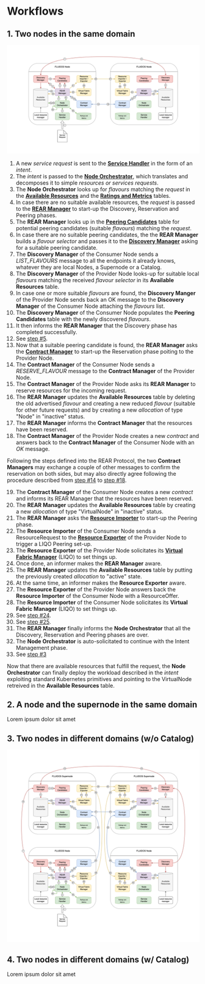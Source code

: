 # Workflows

## 1. Two nodes in the same domain

![Workflow 1](./workflow_1.png)

1. A new _service request_ is sent to the **[Service Handler](../Work%20Packages/WP4/Service-handler.md)** in the form of an _intent_.
2. The _intent_ is passed to the **[Node Orchestrator](../Work%20Packages/WP4/Node-orchestrator.md)**, which translates and decomposes it to simple _resources or services requests_.
3. The **Node Orchestrator** looks up for _flavours_ matching the _request_ in the **[Available Resources](../Work%20Packages/WP3/Available-resources.md)** and the **[Ratings and Metrics](../Work%20Packages/WP3/Ratings-and-metrics.md)** tables.
4. In case there are no suitable available resources, the _request_ is passed to the **[REAR Manager](../Work%20Packages/WP3/REAR-manager.md)** to start-up the Discovery, Reservation and Peering phases.
5. The **REAR Manager** looks up in the **[Peering Candidates](../Work%20Packages/WP3/Peering-candidates.md)** table for potential peering candidates (suitable _flavours_) matching the _request_.
6. In case there are no suitable peering candidates, the the **REAR Manager** builds a _flavour selector_ and passes it to the **[Discovery Manager](../Work%20Packages/WP3/Discovery-manager.md)** asking for a suitable peering candidate.
7. The **Discovery Manager** of the Consumer Node sends a _LIST_FLAVOURS_ message to all the endpoints it already knows, whatever they are local Nodes, a Supernode or a Catalog.
8. The **Discovery Manager** of the Provider Node looks-up for suitable local _flavours_ matching the received _flavour selector_ in its **Available Resources** table.
9. In case one or more suitable _flavours_ are found, the **Discovery Manger** of the Provider Node sends back an OK message to the **Discovery Manager** of the Consumer Node attaching the _flavours_ list.
10. The **Discovery Manager** of the Consumer Node populates the **Peering Candidates** table with the newly discovered _flavours_.
11. It then informs the **REAR Manager** that the Discovery phase has completed successfully.
12. See <u>step #5</u>.
13. Now that a suitable peering candidate is found, the **REAR Manager** asks the **[Contract Manager](../Work%20Packages/WP3/Contract-manager.md)** to start-up the Reservation phase poiting to the Provider Node.
14. The **Contract Manager** of the Consumer Node sends a _RESERVE_FLAVOUR_ message to the **Contract Manager** of the Provider Node.
15. The **Contract Manager** of the Provider Node asks its **REAR Manager** to reserve resources for the incoming request.
16. The **REAR Manager** updates the **Available Resources** table by deleting the old advertised _flavour_ and creating a new reduced _flavour_ (suitable for other future requests) and by creating a new _allocation_ of type "Node" in "inactive" status.
17. The **REAR Manager** informs the **Contract Manager** that the resources have been reserved.
18. The **Contract Manager** of the Provider Node creates a new _contract_ and answers back to the **Contract Manager** of the Consumer Node with an _OK_ message.

Following the steps defined into the REAR Protocol, the two **Contract Managers** may exchange a couple of other messages to confirm the reservation on both sides, but may also directly agree following the procedure described from <u>step #14</u> to <u>step #18</u>.

19. The **Contract Manager** of the Consumer Node creates a new _contract_ and informs its REAR Manager that the resources have been reserved.
20. The **REAR Manager** updates the **Available Resources** table by creating a new _allocation_ of type "VirtualNode" in "inactive" status.
21. The **REAR Manager** asks the **[Resource Importer](../Work%20Packages/WP3/Resource-importer.md)** to start-up the Peering phase.
22. The **Resource Importer** of the Consumer Node sends a ResourceRequest to the **[Resource Exporter](../Work%20Packages/WP3/Resource-exporter.md)** of the Provider Node to trigger a LIQO Peering set-up.
23. The **Resource Exporter** of the Provider Node solicitates its **[Virtual Fabric Manager](../Work%20Packages/WP3/Virtual-fabric-manager.md)** (LIQO) to set things up.
24. Once done, an informer makes the **REAR Manager** aware.
25. The **REAR Manager** updates the **Available Resources** table by putting the previously created _allocation_ to "active" state.
26. At the same time, an informer makes the **Resource Exporter** aware.
27. The **Resource Exporter** of the Provider Node answers back the **Resource Importer** of the Consumer Node with a ResourceOffer.
28. The **Resource Importer** of the Consumer Node solicitates its **Virtual Fabric Manager** (LIQO) to set things up.
29. See <u>step #24</u>.
30. See <u>step #25</u>.
31. The **REAR Manager** finally informs the **Node Orchestrator** that all the Discovery, Reservation and Peering phases are over.
32. The **Node Orchestrator** is auto-solicitated to continue with the Intent Management phase.
33. See <u>step #3</u>

Now that there are available resources that fulfill the request, the **Node Orchestrator** can finally deploy the workload described in the _intent_ exploiting standard Kubernetes primitives and pointing to the VirtualNode retreived in the **Available Resources** table.

## 2. A node and the supernode in the same domain

Lorem ipsum dolor sit amet

## 3. Two nodes in different domains (w/o Catalog)

![Workflow 2](./workflow_3.png)

## 4. Two nodes in different domains (w/ Catalog)

Lorem ipsum dolor sit amet
